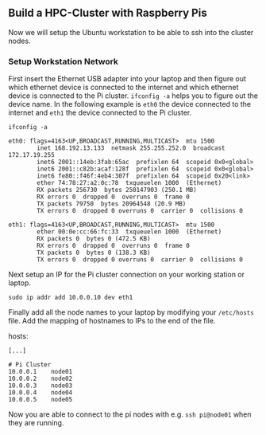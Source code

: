 ## Build a HPC-Cluster with Raspberry Pis

Now we will setup the Ubuntu workstation to be able to ssh into the cluster nodes.

### Setup Workstation Network

First insert the Ethernet USB adapter into your laptop and then figure out which ethernet device is connected to the internet and which ethernet device is connected to the Pi cluster. `ifconfig -a` helps you to figure out the device name. In the following example is `eth0` the device connected to the internet and `eth1` the device connected to the Pi cluster.

```
ifconfig -a

eth0: flags=4163<UP,BROADCAST,RUNNING,MULTICAST>  mtu 1500
        inet 168.192.13.133  netmask 255.255.252.0  broadcast 172.17.19.255
        inet6 2001::14eb:3fab:65ac  prefixlen 64  scopeid 0x0<global>
        inet6 2001::c82b:acaf:128f  prefixlen 64  scopeid 0x0<global>
        inet6 fe80::f46f:4eb4:307f  prefixlen 64  scopeid 0x20<link>
        ether 74:78:27:a2:0c:78  txqueuelen 1000  (Ethernet)
        RX packets 256730  bytes 250147903 (250.1 MB)
        RX errors 0  dropped 0  overruns 0  frame 0
        TX packets 79750  bytes 20964548 (20.9 MB)
        TX errors 0  dropped 0 overruns 0  carrier 0  collisions 0

eth1: flags=4163<UP,BROADCAST,RUNNING,MULTICAST>  mtu 1500
        ether 00:0e:cc:66:fc:33  txqueuelen 1000  (Ethernet)
        RX packets 0  bytes 0 (472.5 KB)
        RX errors 0  dropped 0  overruns 0  frame 0
        TX packets 0  bytes 0 (138.3 KB)
        TX errors 0  dropped 0 overruns 0  carrier 0  collisions 0
```

Next setup an IP for the Pi cluster connection on your working station or laptop.

```
sudo ip addr add 10.0.0.10 dev eth1
```

Finally add all the node names to your laptop by modifying your `/etc/hosts`  file. Add the mapping of hostnames to IPs to the end of the file.

hosts:

```
[...]

# Pi Cluster
10.0.0.1	node01
10.0.0.2	node02
10.0.0.3	node03
10.0.0.4	node04
10.0.0.5	node05
```

Now you are able to connect to the pi nodes with e.g. `ssh pi@node01` when they are running.
